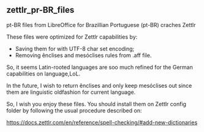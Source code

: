 ## zettlr_pr-BR_files
pt-BR files from LibreOffice for Brazillian Portuguese (pt-BR) craches Zettlr

These files were optimized for Zettlr capabilities by:
* Saving them for with UTF-8 char set encoding;
* Removing ênclises and mesóclises rules from .aff file.
 
So, it seems Latin-rooted languages are soo much refined for the German capabilities on language,LoL.

In the future, I wish to return ênclises and only keep mesóclises out since them are linguistic oldfashion for current language.

So, I wish you enjoy these files. You should install them on Zettlr config folder by following the usual procedure described on:

https://docs.zettlr.com/en/reference/spell-checking/#add-new-dictionaries
